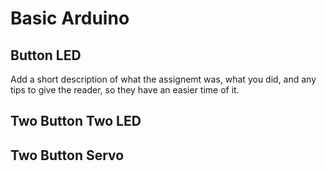 # Basic Arduino


## Button LED
Add a short description of what the assignemt was, what you did, and any tips to give the reader,
so they have an easier time of it.

## Two Button Two LED


## Two Button Servo
